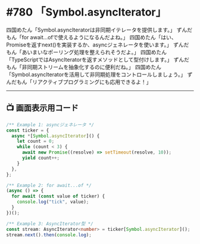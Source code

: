 # #780 「Symbol.asyncIterator」

四国めたん「Symbol.asyncIteratorは非同期イテレータを提供します。」
ずんだもん「for await...ofで使えるようになるんだよね。」
四国めたん「はい、Promiseを返すnext()を実装するか、asyncジェネレータを使います。」
ずんだもん「あいまいなポーリング処理を整えられそうだよ。」
四国めたん「TypeScriptではAsyncIterator<T>を返すメソッドとして型付けします。」
ずんだもん「非同期ストリームを抽象化するのに便利だね。」
四国めたん「Symbol.asyncIteratorを活用して非同期処理をコントロールしましょう。」
ずんだもん「リアクティブプログラミングにも応用できるよ！」

---

## 📺 画面表示用コード

```typescript
/** Example 1: asyncジェネレータ */
const ticker = {
  async *[Symbol.asyncIterator]() {
    let count = 0;
    while (count < 3) {
      await new Promise((resolve) => setTimeout(resolve, 10));
      yield count++;
    }
  },
};

/** Example 2: for await...of */
(async () => {
  for await (const value of ticker) {
    console.log("tick", value);
  }
})();

/** Example 3: AsyncIterator型 */
const stream: AsyncIterator<number> = ticker[Symbol.asyncIterator]();
stream.next().then(console.log);
```
